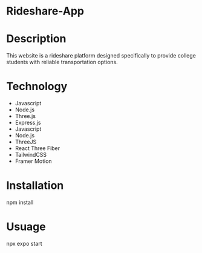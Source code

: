 # Rideshare-App

# Description
This website is a rideshare platform designed specifically to provide college students with reliable transportation options.

# Technology

* Javascript
* Node.js
* Three.js
* Express.js
* Javascript
* Node.js
* ThreeJS 
* React Three Fiber 
* TailwindCSS 
* Framer Motion

# Installation

npm install

# Usuage 

 npx expo start
